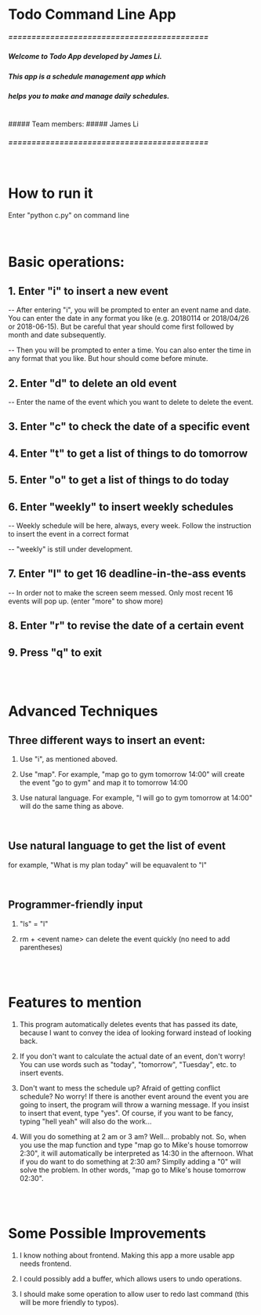 # Todo Command Line App

##### ===========================================

##### Welcome to Todo App developed by James Li.
##### This app is a schedule management app which
##### helps you to make and manage daily schedules.
<br/>
##### Team members:
##### James Li

##### ===========================================




<br/>

How to run it
=================================================

Enter "python c.py" on command line

<br/>


Basic operations:
================================================
## 1. Enter "i" to insert a new event

-- After entering "i", you will be prompted to enter an event
   name and date. You can enter the date in any format you like
   (e.g. 20180114 or 2018/04/26 or 2018-06-15). But be
   careful that year should come first followed by month
   and date subsequently.

-- Then you will be prompted to enter a time. You can
   also enter the time in any format that you like.
   But hour should come before minute.

## 2. Enter "d" to delete an old event

-- Enter the name of the event which you want to
   delete to delete the event.

## 3. Enter "c" to check the date of a specific event

## 4. Enter "t" to get a list of things to do tomorrow

## 5. Enter "o" to get a list of things to do today

## 6. Enter "weekly" to insert weekly schedules

-- Weekly schedule will be here, always, every week.
   Follow the instruction to insert the event in a
	correct format

-- "weekly" is still under development.

## 7. Enter "l" to get 16 deadline-in-the-ass events

-- In order not to make the screen seem messed. Only
   most recent 16 events will pop up. (enter "more"
   to show more)

## 8. Enter "r" to revise the date of a certain event
 
## 9. Press "q" to exit


<br/><br/>

Advanced Techniques
=============================================
## Three different ways to insert an event:

1. Use "i", as mentioned aboved.

2. Use "map". For example, "map go to gym tomorrow 14:00"
   will create the event "go to gym" and map it to tomorrow
	14:00

3. Use natural language. For example, "I will go to gym tomorrow
   at 14:00" will do the same thing as above.


<br/>

## Use natural language to get the list of event

for example, "What is my plan today" will be equavalent to "l"

<br/>

## Programmer-friendly input

1. "ls" = "l"

2. rm + \<event name\> can delete the event quickly (no need to add
	parentheses)

<br/><br/>

Features to mention
=================================================

1. This program automatically deletes events that has passed
   its date, because I want to convey the idea of looking
	forward instead of looking back.

2. If you don't want to calculate the actual date of an event,
	don't worry! You can use words such as "today", "tomorrow",
	"Tuesday", etc. to insert events.

3. Don't want to mess the schedule up? Afraid of getting conflict
   schedule? No worry! If there is another event around the event
	you are going to insert, the program will throw a warning message.
	If you insist to insert that event, type "yes". Of course, if you
	want to be fancy, typing "hell yeah" will also do the work...

4. Will you do something at 2 am or 3 am? Well... probably not. So, when
   you use the map function and type "map go to Mike's house tomorrow 2:30",
	it will automatically be interpreted as 14:30 in the afternoon. What if
	you do want to do something at 2:30 am? Simplly adding a "0" will solve
	the problem. In other words, "map go to Mike's house tomorrow 02:30".



<br/><br/>

Some Possible Improvements
===============================================

1. I know nothing about frontend. Making this app a more usable
   app needs frontend.

2. I could possibly add a buffer, which allows users to undo operations.

3. I should make some operation to allow user to redo last command (this
	will be more friendly to typos).





